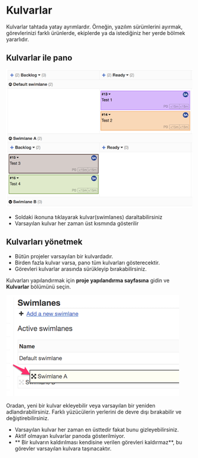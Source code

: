 Kulvarlar
=========

Kulvarlar tahtada yatay ayrımlardır.
Örneğin, yazılım sürümlerini ayırmak, görevlerinizi farklı ürünlerde, ekiplerde ya da istediğiniz her yerde bölmek yararlıdır.

Kulvarlar ile pano
--------------------

![Swimlanes](../screenshots/swimlanes.png)

- Soldaki ikonuna tıklayarak kulvar(swimlanes) daraltabilirsiniz
- Varsayılan kulvar her zaman üst kısmında gösterilir

Kulvarları yönetmek
------------------

- Bütün projeler varsayılan bir kulvardadır.
- Birden fazla kulvar varsa, pano tüm kulvarları gösterecektir.
- Görevleri kulvarlar arasında sürükleyip bırakabilirsiniz.

Kulvarları yapılandırmak için **proje yapılandırma sayfasına** gidin ve **Kulvarlar** bölümünü seçin.

![Swimlanes Configuration](../screenshots/swimlane-configuration.png)

Oradan, yeni bir kulvar ekleyebilir veya varsayılan bir yeniden adlandırabilirsiniz.
Farklı yüzücülerin yerlerini de devre dışı bırakabilir ve değiştirebilirsiniz.

- Varsayılan kulvar her zaman en üsttedir fakat bunu gizleyebilirsiniz.
- Aktif olmayan kulvarlar panoda gösterilmiyor.
- ** Bir kulvarın kaldırılması kendisine verilen görevleri kaldırmaz**, bu görevler varsayılan kulvara taşınacaktır.
